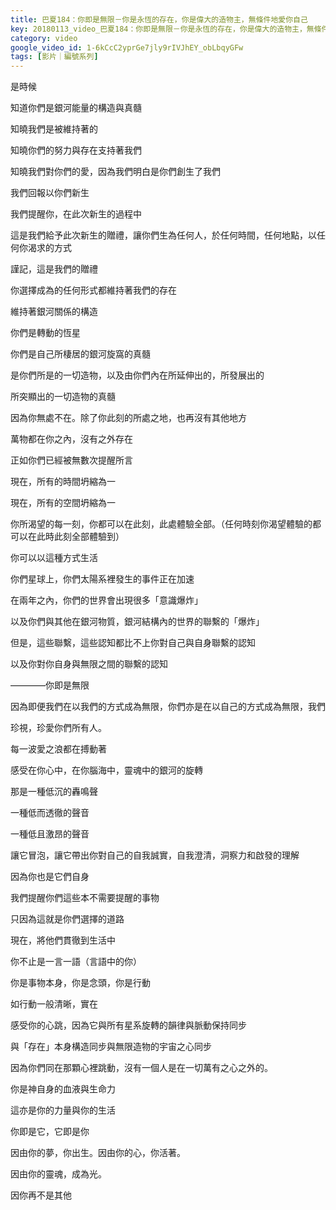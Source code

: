 ```yaml
---
title: 巴夏184：你即是無限－你是永恆的存在，你是偉大的造物主，無條件地愛你自己
key: 20180113_video_巴夏184：你即是無限－你是永恆的存在，你是偉大的造物主，無條件地愛你自己
category: video
google_video_id: 1-6kCcC2yprGe7jly9rIVJhEY_obLbqyGFw
tags: [影片｜編號系列]
---
```


是時候

知道你們是銀河能量的構造與真髓

知曉我們是被維持著的

知曉你們的努力與存在支持著我們

知曉我們對你們的愛，因為我們明白是你們創生了我們

我們回報以你們新生

我們提醒你，在此次新生的過程中

這是我們給予此次新生的贈禮，讓你們生為任何人，於任何時間，任何地點，以任何你渴求的方式

謹記，這是我們的贈禮

你選擇成為的任何形式都維持著我們的存在

維持著銀河關係的構造

你們是轉動的恆星

你們是自己所棲居的銀河旋窩的真髓

是你們所是的一切造物，以及由你們內在所延伸出的，所發展出的

所突顯出的一切造物的真髓

因為你無處不在。除了你此刻的所處之地，也再沒有其他地方

萬物都在你之內，沒有之外存在

正如你們已經被無數次提醒所言

現在，所有的時間坍縮為一

現在，所有的空間坍縮為一

你所渴望的每一刻，你都可以在此刻，此處體驗全部。（任何時刻你渴望體驗的都可以在此時此刻全部體驗到）

你可以以這種方式生活

你們星球上，你們太陽系裡發生的事件正在加速

在兩年之內，你們的世界會出現很多「意識爆炸」

以及你們與其他在銀河物質，銀河結構內的世界的聯繫的「爆炸」

但是，這些聯繫，這些認知都比不上你對自己與自身聯繫的認知

以及你對你自身與無限之間的聯繫的認知

————你即是無限

因為即便我們在以我們的方式成為無限，你們亦是在以自己的方式成為無限，我們

珍視，珍愛你們所有人。

每一波愛之浪都在搏動著

感受在你心中，在你腦海中，靈魂中的銀河的旋轉

那是一種低沉的轟鳴聲

一種低而透徹的聲音

一種低且激昂的聲音

讓它冒泡，讓它帶出你對自己的自我誠實，自我澄清，洞察力和啟發的理解

因為你也是它們自身

我們提醒你們這些本不需要提醒的事物

只因為這就是你們選擇的道路

現在，將他們貫徹到生活中

你不止是一言一語（言語中的你）

你是事物本身，你是念頭，你是行動

如行動一般清晰，實在

感受你的心跳，因為它與所有星系旋轉的韻律與脈動保持同步

與「存在」本身構造同步與無限造物的宇宙之心同步

因為你們同在那顆心裡跳動，沒有一個人是在一切萬有之心之外的。

你是神自身的血液與生命力

這亦是你的力量與你的生活

你即是它，它即是你

因由你的夢，你出生。因由你的心，你活著。

因由你的靈魂，成為光。

因你再不是其他
